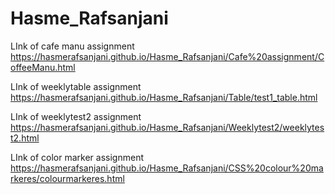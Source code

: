# Hasme_Rafsanjani


LInk of cafe manu assignment https://hasmerafsanjani.github.io/Hasme_Rafsanjani/Cafe%20assignment/CoffeeManu.html


LInk of weeklytable assignment  https://hasmerafsanjani.github.io/Hasme_Rafsanjani/Table/test1_table.html


LInk of weeklytest2 assignment https://hasmerafsanjani.github.io/Hasme_Rafsanjani/Weeklytest2/weeklytest2.html


LInk of color marker assignment https://hasmerafsanjani.github.io/Hasme_Rafsanjani/CSS%20colour%20markeres/colourmarkeres.html